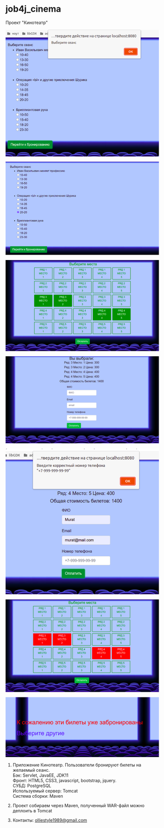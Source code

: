 # job4j_cinema
Проект "Кинотеатр"

![Image of Cinema](https://github.com/olliestyle/job4j_cinema/blob/main/images/job4jcinema1.png)

![Image of Cinema](https://github.com/olliestyle/job4j_cinema/blob/main/images/job4jcinema2.png)

![Image of Cinema](https://github.com/olliestyle/job4j_cinema/blob/main/images/job4jcinema3.png)

![Image of Cinema](https://github.com/olliestyle/job4j_cinema/blob/main/images/job4jcinema4.png)

![Image of Cinema](https://github.com/olliestyle/job4j_cinema/blob/main/images/job4jcinema5.png)

![Image of Cinema](https://github.com/olliestyle/job4j_cinema/blob/main/images/job4jcinema6.png)

![Image of Cinema](https://github.com/olliestyle/job4j_cinema/blob/main/images/job4jcinema7.png)

1. Приложение Кинотеатр. Пользователи бронируют билеты на желаемый сеанс.<br />
Бэк: Servlet, JavaEE, JDK11<br />
Фронт: HTML5, CSS3, javascript, bootstrap, jquery.<br />
СУБД: PostgreSQL<br />
Используемый сервер: Tomcat<br />
Система сборки: Maven<br />

2. Проект собираем через Maven, полученный WAR-файл можно деплоить в Tomcat

3. Контакты: olliestyle1989@gmail.com 

